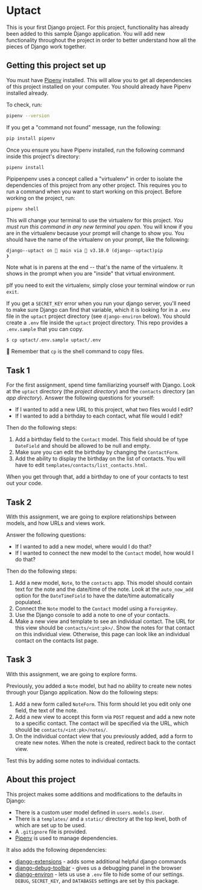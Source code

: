 # Uptact

This is your first Django project. For this project, functionality has already been added to this sample Django application. You will add new functionality throughout the project in order to better understand how all the pieces of Django work together.

## Getting this project set up

You must have [Pipenv](https://pipenv.pypa.io/en/latest/) installed. This will allow you to get all dependencies of this project installed on your computer. You should already have Pipenv installed already.

To check, run:

```sh
pipenv --version
```

If you get a "command not found" message, run the following:

```sh
pip install pipenv
```

Once you ensure you have Pipenv installed, run the following command inside this project's directory:

```
pipenv install
```

Pipipenpenv uses a concept called a "virtualenv" in order to isolate the dependencies of this project from any other project. This requires you to run a command when you want to start working on this project. Before working on the project, run:

```
pipenv shell
```

This will change your terminal to use the virtualenv for this project. _You must run this command in any new terminal you open._ You will know if you are in the virtualenv because your prompt will change to show you. You should have the name of the virtualenv on your prompt, like the following:

```
django--uptact on  main via 🐍 v3.10.0 (django--uptact)pip
❯
```

Note what is in parens at the end -- that's the name of the virtualenv. It shows in the prompt when you are "inside" that virtual environment.

pIf you need to exit the virtualenv, simply close your terminal window or run `exit`.

If you get a `SECRET_KEY` error when you run your django server, you'll need to make sure Django can find that variable, which it is looking for in a `.env` file in the `uptact` project directory (see `django-environ` below). You should create a `.env` file inside the `uptact` project directory. This repo provides a `.env.sample` that you can copy.

```sh
$ cp uptact/.env.sample uptact/.env
```
💫 Remember that `cp` is the shell command to copy files.


## Task 1

For the first assignment, spend time familiarizing yourself with Django. Look at the `uptact` directory (the _project directory_) and the `contacts` directory (an _app directory_). Answer the following questions for yourself:

- If I wanted to add a new URL to this project, what two files would I edit?
- If I wanted to add a birthday to each contact, what file would I edit?

Then do the following steps:

1. Add a birthday field to the `Contact` model. This field should be of type `DateField` and should be allowed to be null and empty.
2. Make sure you can edit the birthday by changing the `ContactForm`.
3. Add the ability to display the birthday on the list of contacts. You will have to edit `templates/contacts/list_contacts.html`.

When you get through that, add a birthday to one of your contacts to test out your code.

## Task 2

With this assignment, we are going to explore relationships between models, and how URLs and views work.

Answer the following questions:

- If I wanted to add a new model, where would I do that?
- If I wanted to connect the new model to the `Contact` model, how would I do that?

Then do the following steps:

1. Add a new model, `Note`, to the `contacts` app. This model should contain text for the note and the date/time of the note. Look at the `auto_now_add` option for the `DateTimeField` to have the date/time automatically populated.
2. Connect the `Note` model to the `Contact` model using a `ForeignKey`.
3. Use the Django console to add a note to one of your contacts.
4. Make a new view and template to see an individual contact. The URL for this view should be `contacts/<int:pk>/`. Show the notes for that contact on this individual view. Otherwise, this page can look like an individual contact on the contacts list page.

## Task 3

With this assignment, we are going to explore forms.

Previously, you added a `Note` model, but had no ability to create new notes through your Django application. Now do the following steps:

1. Add a new form called `NoteForm`. This form should let you edit only one field, the text of the note.
2. Add a new view to accept this form via `POST` request and add a new note to a specific contact. The contact will be specified via the URL, which should be `contacts/<int:pk>/notes/`.
3. On the individual contact view that you previously added, add a form to create new notes. When the note is created, redirect back to the contact view.

Test this by adding some notes to individual contacts.

## About this project

This project makes some additions and modifications to the defaults in Django:

- There is a custom user model defined in `users.models.User`.
- There is a `templates/` and a `static/` directory at the top level, both of which are set up to be used.
- A `.gitignore` file is provided.
- [Pipenv](https://pipenv.pypa.io/en/latest/) is used to manage dependencies.

It also adds the following dependencies:

- [django-extensions](https://django-extensions.readthedocs.io/en/latest/) - adds some additional helpful django commands
- [django-debug-toolbar](https://django-debug-toolbar.readthedocs.io/en/latest/) - gives us a debugging panel in the browser
- [django-environ](https://django-environ.readthedocs.io/en/latest/) - lets us use a `.env` file to hide some of our settings. `DEBUG`, `SECRET_KEY`, and `DATABASES` settings are set by this package.
